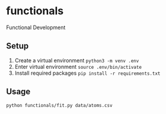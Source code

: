 # functionals
Functional Development

## Setup
1. Create a virtual environment `python3 -m venv .env`
2. Enter virtual environment `source .env/bin/activate`
3. Install required packages `pip install -r requirements.txt`

## Usage
`python functionals/fit.py data/atoms.csv`
